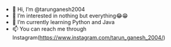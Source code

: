 - 👋 Hi, I’m @tarunganesh2004
- 👀 I’m interested in nothing but everything😂😁
- 🌱 I’m currently learning Python and Java
- 📫 You can reach me through Instagram(https://www.instagram.com/tarun_ganesh_2004/)

<!---
tarunganesh2004/tarunganesh2004 is a ✨ special ✨ repository because its `README.md` (this file) appears on your GitHub profile.
You can click the Preview link to take a look at your changes.
--->
